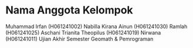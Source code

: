 # Nama Anggota Kelompok
Muhammad Irfan (H061241002)
Nabilla Kirana Ainun (H061241030)
Ramlah (H061241025)
Aschani Trianita Theopilus (H061241019)
Nirwana (H061241011)
Ujian Akhir Semester Geomath & Pemrograman 
